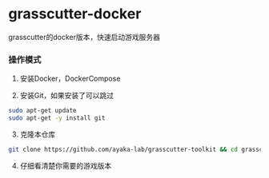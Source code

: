 # grasscutter-docker
grasscutter的docker版本，快速启动游戏服务器

### 操作模式

1. 安装Docker，DockerCompose

2. 安装Git，如果安装了可以跳过

```bash
sudo apt-get update
sudo apt-get -y install git
```

3. 克隆本仓库
```bash
git clone https://github.com/ayaka-lab/grasscutter-toolkit && cd grasscutter-toolkit
```

4. 仔细看清楚你需要的游戏版本
```bash

```